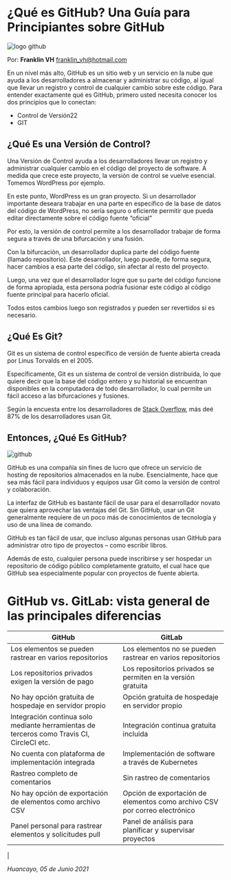 <!-- Encabezado -->
# ¿Qué es GitHub? Una Guía para Principiantes sobre GitHub
![logo github](img01.jpg)

Por: **Franklin VH** [franklin_vh@hotmail.com](franklin_vh@hotmail.com)

En un nivel más alto, GitHub es un sitio web y un servicio en la nube que ayuda a los desarrolladores a almacenar y administrar su código, al igual que llevar un registro y control de cualquier cambio sobre este código. Para entender exactamente qué es GitHub, primero usted necesita conocer los dos principios que lo conectan:

* Control de Versión22
* GIT


## ¿Qué Es una Versión de Control?
Una Versión de Control ayuda a los desarrolladores llevar un registro y administrar cualquier cambio en el código del proyecto de software. A medida que crece este proyecto, la versión de control se vuelve esencial. Tomemos WordPress por ejemplo.

En este punto, WordPress es un gran proyecto. Si un desarrollador importante deseara trabajar en una parte en específico de la base de datos del código de WordPress, no sería seguro o eficiente permitir que pueda editar directamente sobre el código fuente “oficial”

Por esto, la versión de control permite a los desarrollador trabajar de forma segura a través de una bifurcación y una fusión.

Con la bifurcación, un desarrollador duplica parte del código fuente (llamado repositorio). Este desarrollador, luego puede, de forma segura, hacer cambios a esa parte del código, sin afectar al resto del proyecto.

Luego, una vez que el desarrollador logre que su parte del código funcione de forma apropiada, esta persona podría fusionar este código al código fuente principal para hacerlo oficial.

Todos estos cambios luego son registrados y pueden ser revertidos si es necesario.

## ¿Qué Es Git?
Git es un sistema de control específico de versión de fuente abierta creada por Linus Torvalds en el 2005.

Específicamente, Git es un sistema de control de versión distribuida, lo que quiere decir que la base del código entero y su historial se encuentran disponibles en la computadora de todo desarrollador, lo cual permite un fácil acceso a las bifurcaciones y fusiones.

Según la encuesta entre los desarrolladores de [Stack Overflow](https://insights.stackoverflow.com/survey/2018/#work-version-control), más deé 87% de los desarrolladores usan Git.

## Entonces, ¿Qué Es GitHub?
![github](img02.jpg)

GitHub es una compañía sin fines de lucro que ofrece un servicio de hosting de repositorios almacenados en la nube. Esencialmente, hace que sea más fácil para individuos y equipos usar Git como la versión de control y colaboración.

La interfaz de GitHub es bastante fácil de usar para el desarrollador novato que quiera aprovechar las ventajas del Git. Sin GitHub, usar un Git generalmente requiere de un poco más de conocimientos de tecnología y uso de una línea de comando.

GitHub es tan fácil de usar, que incluso algunas personas usan GitHub para administrar otro tipo de proyectos – como escribir libros.

Además de esto, cualquier persona puede inscribirse y ser hospedar un repositorio de código público completamente gratuito, el cual hace que GitHub sea especialmente popular con proyectos de fuente abierta.

# GitHub vs. GitLab: vista general de las principales diferencias
| GitHub	 | GitLab |
| ---------- | -------|
| Los elementos se pueden rastrear en varios repositorios | Los elementos no se pueden rastrear en varios repositorios |
| Los repositorios privados exigen la versión de pago | Los repositorios privados se permiten en la versión gratuita |
| No hay opción gratuita de hospedaje en servidor propio | Opción gratuita de hospedaje en servidor propio |
| Integración continua solo mediante herramientas de terceros como Travis CI, CircleCI etc. | Integración continua gratuita incluida |
| No cuenta con plataforma de implementación integrada | Implementación de software a través de Kubernetes |
| Rastreo completo de comentarios | Sin rastreo de comentarios |
| No hay opción de exportación de elementos como archivo CSV | Opción de exportación de elementos como archivo CSV por correo electrónico |
| Panel personal para rastrear elementos y solicitudes pull | Panel de análisis para planificar y supervisar proyectos |
|

*Huancayo, 05 de Junio 2021*


